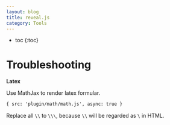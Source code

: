 ```yaml
---
layout: blog
title: reveal.js
category: Tools
---
```


- toc
{:toc}
# Troubleshooting

**Latex**

Use MathJax to render latex formular.

```html
{ src: 'plugin/math/math.js', async: true }
```

 Replace all `\\` to `\\\`, because `\\` will be regarded as `\` in HTML.
